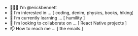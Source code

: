 - 🧙🏻‍♂️ I’m @erickbennett
- 🍡 I’m interested in ... [ coding, denim, physics, books, hiking]
- 🌱 I’m currently learning ... [ humility ]
- 💞️ I’m looking to collaborate on ... [ React Native projects ]
- 📫 How to reach me ... [ the emails ]

